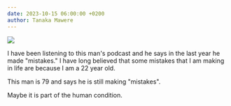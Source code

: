 ```yaml
---
date: 2023-10-15 06:00:00 +0200
author: Tanaka Mawere
---
```



<img src="https://img.youtube.com/vi/L7zWT3l3DV0/maxresdefault.jpg" style="max-width:140px"/> 

I have been listening to this man's podcast and he says in the last year he made "mistakes."
I have long believed that some mistakes that I am making in life are because I am a 22 year old. 

This man is 79 and says he is still making "mistakes".

Maybe it is part of the human condition.